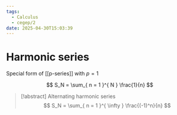 ```yaml
---
tags:
  - Calculus
  - cegep/2
date: 2025-04-30T15:03:39
---
```


# Harmonic series

Special form of [[p-series]] with $p = 1$

$$
S_N = \sum_{ n = 1 }^{ N } \frac{1}{n}
$$

> [!abstract] Alternating harmonic series
> $$
> S_N = \sum_{ n = 1 }^{ \infty } \frac{(-1)^n}{n}
> $$
